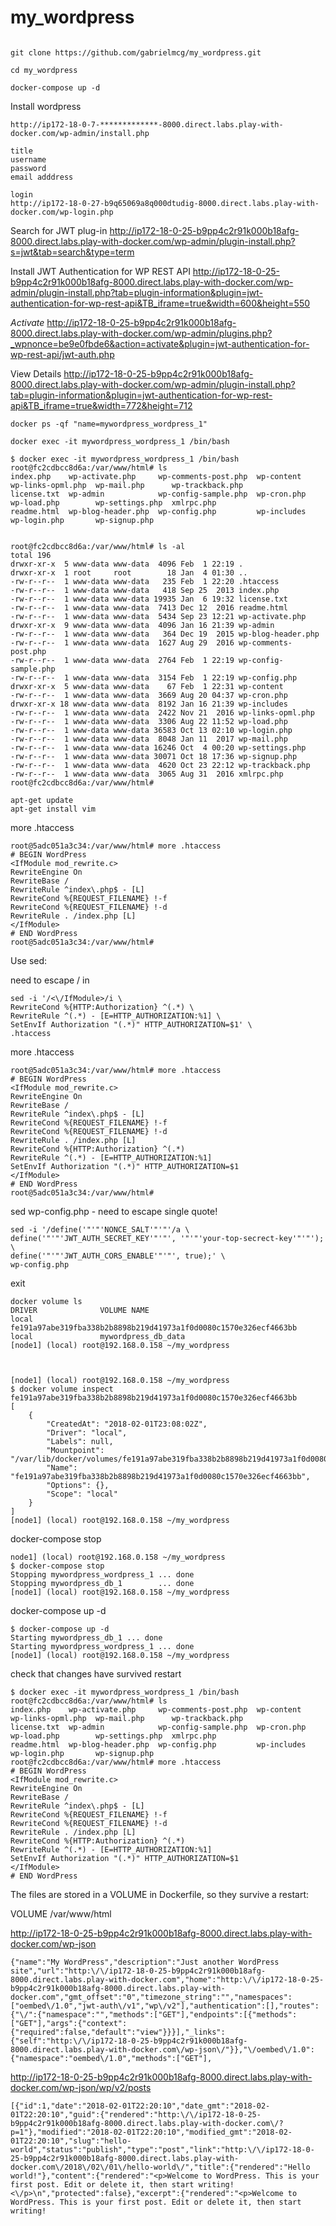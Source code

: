 # my_wordpress

```

git clone https://github.com/gabrielmcg/my_wordpress.git

cd my_wordpress

docker-compose up -d
```

Install wordpress
```
http://ip172-18-0-7-*************-8000.direct.labs.play-with-docker.com/wp-admin/install.php

title
username
password
email adddress

login
http://ip172-18-0-27-b9q65069a8q000dtudig-8000.direct.labs.play-with-docker.com/wp-login.php
```





Search for JWT plug-in
http://ip172-18-0-25-b9pp4c2r91k000b18afg-8000.direct.labs.play-with-docker.com/wp-admin/plugin-install.php?s=jwt&tab=search&type=term

Install JWT Authentication for WP REST API
http://ip172-18-0-25-b9pp4c2r91k000b18afg-8000.direct.labs.play-with-docker.com/wp-admin/plugin-install.php?tab=plugin-information&plugin=jwt-authentication-for-wp-rest-api&TB_iframe=true&width=600&height=550

*Activate*
http://ip172-18-0-25-b9pp4c2r91k000b18afg-8000.direct.labs.play-with-docker.com/wp-admin/plugins.php?_wpnonce=be9e0fbde6&action=activate&plugin=jwt-authentication-for-wp-rest-api/jwt-auth.php

View Details
http://ip172-18-0-25-b9pp4c2r91k000b18afg-8000.direct.labs.play-with-docker.com/wp-admin/plugin-install.php?tab=plugin-information&plugin=jwt-authentication-for-wp-rest-api&TB_iframe=true&width=772&height=712





```
docker ps -qf "name=mywordpress_wordpress_1"

docker exec -it mywordpress_wordpress_1 /bin/bash
```


```
$ docker exec -it mywordpress_wordpress_1 /bin/bash
root@fc2cdbcc8d6a:/var/www/html# ls
index.php    wp-activate.php     wp-comments-post.php  wp-content   wp-links-opml.php  wp-mail.php      wp-trackback.php
license.txt  wp-admin            wp-config-sample.php  wp-cron.php  wp-load.php        wp-settings.php  xmlrpc.php
readme.html  wp-blog-header.php  wp-config.php         wp-includes  wp-login.php       wp-signup.php


root@fc2cdbcc8d6a:/var/www/html# ls -al
total 196
drwxr-xr-x  5 www-data www-data  4096 Feb  1 22:19 .
drwxr-xr-x  1 root     root        18 Jan  4 01:30 ..
-rw-r--r--  1 www-data www-data   235 Feb  1 22:20 .htaccess
-rw-r--r--  1 www-data www-data   418 Sep 25  2013 index.php
-rw-r--r--  1 www-data www-data 19935 Jan  6 19:32 license.txt
-rw-r--r--  1 www-data www-data  7413 Dec 12  2016 readme.html
-rw-r--r--  1 www-data www-data  5434 Sep 23 12:21 wp-activate.php
drwxr-xr-x  9 www-data www-data  4096 Jan 16 21:39 wp-admin
-rw-r--r--  1 www-data www-data   364 Dec 19  2015 wp-blog-header.php
-rw-r--r--  1 www-data www-data  1627 Aug 29  2016 wp-comments-post.php
-rw-r--r--  1 www-data www-data  2764 Feb  1 22:19 wp-config-sample.php
-rw-r--r--  1 www-data www-data  3154 Feb  1 22:19 wp-config.php
drwxr-xr-x  5 www-data www-data    67 Feb  1 22:31 wp-content
-rw-r--r--  1 www-data www-data  3669 Aug 20 04:37 wp-cron.php
drwxr-xr-x 18 www-data www-data  8192 Jan 16 21:39 wp-includes
-rw-r--r--  1 www-data www-data  2422 Nov 21  2016 wp-links-opml.php
-rw-r--r--  1 www-data www-data  3306 Aug 22 11:52 wp-load.php
-rw-r--r--  1 www-data www-data 36583 Oct 13 02:10 wp-login.php
-rw-r--r--  1 www-data www-data  8048 Jan 11  2017 wp-mail.php
-rw-r--r--  1 www-data www-data 16246 Oct  4 00:20 wp-settings.php
-rw-r--r--  1 www-data www-data 30071 Oct 18 17:36 wp-signup.php
-rw-r--r--  1 www-data www-data  4620 Oct 23 22:12 wp-trackback.php
-rw-r--r--  1 www-data www-data  3065 Aug 31  2016 xmlrpc.php
root@fc2cdbcc8d6a:/var/www/html#
```


```
apt-get update
apt-get install vim
```





more .htaccess

```
root@5adc051a3c34:/var/www/html# more .htaccess
# BEGIN WordPress
<IfModule mod_rewrite.c>
RewriteEngine On
RewriteBase /
RewriteRule ^index\.php$ - [L]
RewriteCond %{REQUEST_FILENAME} !-f
RewriteCond %{REQUEST_FILENAME} !-d
RewriteRule . /index.php [L]
</IfModule>
# END WordPress
root@5adc051a3c34:/var/www/html#
```


Use sed:

need to escape / in </IfModule>
```
sed -i '/<\/IfModule>/i \
RewriteCond %{HTTP:Authorization} ^(.*) \
RewriteRule ^(.*) - [E=HTTP_AUTHORIZATION:%1] \
SetEnvIf Authorization "(.*)" HTTP_AUTHORIZATION=$1' \
.htaccess
```


more .htaccess
```
root@5adc051a3c34:/var/www/html# more .htaccess
# BEGIN WordPress
<IfModule mod_rewrite.c>
RewriteEngine On
RewriteBase /
RewriteRule ^index\.php$ - [L]
RewriteCond %{REQUEST_FILENAME} !-f
RewriteCond %{REQUEST_FILENAME} !-d
RewriteRule . /index.php [L]
RewriteCond %{HTTP:Authorization} ^(.*)
RewriteRule ^(.*) - [E=HTTP_AUTHORIZATION:%1]
SetEnvIf Authorization "(.*)" HTTP_AUTHORIZATION=$1
</IfModule>
# END WordPress
root@5adc051a3c34:/var/www/html#
```


sed wp-config.php  - need to escape single quote!

```
sed -i '/define('"'"'NONCE_SALT'"'"'/a \
define('"'"'JWT_AUTH_SECRET_KEY'"'"', '"'"'your-top-secrect-key'"'"'); \
define('"'"'JWT_AUTH_CORS_ENABLE'"'"', true);' \
wp-config.php
```



exit



```
docker volume ls
DRIVER              VOLUME NAME
local               fe191a97abe319fba338b2b8898b219d41973a1f0d0080c1570e326ecf4663bb
local               mywordpress_db_data
[node1] (local) root@192.168.0.158 ~/my_wordpress



[node1] (local) root@192.168.0.158 ~/my_wordpress
$ docker volume inspect fe191a97abe319fba338b2b8898b219d41973a1f0d0080c1570e326ecf4663bb
[
    {
        "CreatedAt": "2018-02-01T23:08:02Z",
        "Driver": "local",
        "Labels": null,
        "Mountpoint": "/var/lib/docker/volumes/fe191a97abe319fba338b2b8898b219d41973a1f0d0080c1570e326ecf4663bb/_data",
        "Name": "fe191a97abe319fba338b2b8898b219d41973a1f0d0080c1570e326ecf4663bb",
        "Options": {},
        "Scope": "local"
    }
]
[node1] (local) root@192.168.0.158 ~/my_wordpress
```



docker-compose stop
```
node1] (local) root@192.168.0.158 ~/my_wordpress
$ docker-compose stop
Stopping mywordpress_wordpress_1 ... done
Stopping mywordpress_db_1        ... done
[node1] (local) root@192.168.0.158 ~/my_wordpress
```



docker-compose up -d
```
$ docker-compose up -d
Starting mywordpress_db_1 ... done
Starting mywordpress_wordpress_1 ... done
[node1] (local) root@192.168.0.158 ~/my_wordpress
```

check that changes have survived restart
```
$ docker exec -it mywordpress_wordpress_1 /bin/bash
root@fc2cdbcc8d6a:/var/www/html# ls
index.php    wp-activate.php     wp-comments-post.php  wp-content   wp-links-opml.php  wp-mail.php      wp-trackback.php
license.txt  wp-admin            wp-config-sample.php  wp-cron.php  wp-load.php        wp-settings.php  xmlrpc.php
readme.html  wp-blog-header.php  wp-config.php         wp-includes  wp-login.php       wp-signup.php
root@fc2cdbcc8d6a:/var/www/html# more .htaccess
# BEGIN WordPress
<IfModule mod_rewrite.c>
RewriteEngine On
RewriteBase /
RewriteRule ^index\.php$ - [L]
RewriteCond %{REQUEST_FILENAME} !-f
RewriteCond %{REQUEST_FILENAME} !-d
RewriteRule . /index.php [L]
RewriteCond %{HTTP:Authorization} ^(.*)
RewriteRule ^(.*) - [E=HTTP_AUTHORIZATION:%1]
SetEnvIf Authorization "(.*)" HTTP_AUTHORIZATION=$1
</IfModule>
# END WordPress
```


The files are stored in a VOLUME in Dockerfile, so they survive a restart:

VOLUME /var/www/html



http://ip172-18-0-25-b9pp4c2r91k000b18afg-8000.direct.labs.play-with-docker.com/wp-json
```
{"name":"My WordPress","description":"Just another WordPress site","url":"http:\/\/ip172-18-0-25-b9pp4c2r91k000b18afg-8000.direct.labs.play-with-docker.com","home":"http:\/\/ip172-18-0-25-b9pp4c2r91k000b18afg-8000.direct.labs.play-with-docker.com","gmt_offset":"0","timezone_string":"","namespaces":["oembed\/1.0","jwt-auth\/v1","wp\/v2"],"authentication":[],"routes":{"\/":{"namespace":"","methods":["GET"],"endpoints":[{"methods":["GET"],"args":{"context":{"required":false,"default":"view"}}}],"_links":{"self":"http:\/\/ip172-18-0-25-b9pp4c2r91k000b18afg-8000.direct.labs.play-with-docker.com\/wp-json\/"}},"\/oembed\/1.0":{"namespace":"oembed\/1.0","methods":["GET"],
```


http://ip172-18-0-25-b9pp4c2r91k000b18afg-8000.direct.labs.play-with-docker.com/wp-json/wp/v2/posts
```
[{"id":1,"date":"2018-02-01T22:20:10","date_gmt":"2018-02-01T22:20:10","guid":{"rendered":"http:\/\/ip172-18-0-25-b9pp4c2r91k000b18afg-8000.direct.labs.play-with-docker.com\/?p=1"},"modified":"2018-02-01T22:20:10","modified_gmt":"2018-02-01T22:20:10","slug":"hello-world","status":"publish","type":"post","link":"http:\/\/ip172-18-0-25-b9pp4c2r91k000b18afg-8000.direct.labs.play-with-docker.com\/2018\/02\/01\/hello-world\/","title":{"rendered":"Hello world!"},"content":{"rendered":"<p>Welcome to WordPress. This is your first post. Edit or delete it, then start writing!<\/p>\n","protected":false},"excerpt":{"rendered":"<p>Welcome to WordPress. This is your first post. Edit or delete it, then start writing!
```
    
    
    
    
    
    













